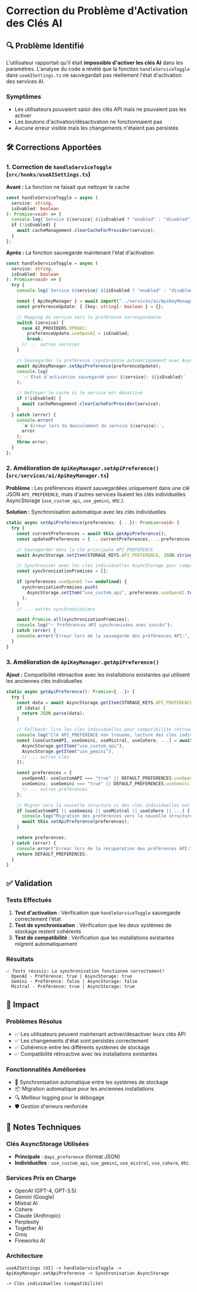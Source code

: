 # Correction du Problème d'Activation des Clés AI

## 🔍 Problème Identifié

L'utilisateur rapportait qu'il était **impossible d'activer les clés AI** dans les paramètres. L'analyse du code a révélé que la fonction `handleServiceToggle` dans `useAISettings.ts` ne sauvegardait pas réellement l'état d'activation des services AI.

### Symptômes

- Les utilisateurs pouvaient saisir des clés API mais ne pouvaient pas les activer
- Les boutons d'activation/désactivation ne fonctionnaient pas
- Aucune erreur visible mais les changements n'étaient pas persistés

## 🛠️ Corrections Apportées

### 1. Correction de `handleServiceToggle` (`src/hooks/useAISettings.ts`)

**Avant :** La fonction ne faisait que nettoyer le cache

```typescript
const handleServiceToggle = async (
  service: string,
  isEnabled: boolean
): Promise<void> => {
  console.log(`Service ${service} ${isEnabled ? "enabled" : "disabled"}`);
  if (!isEnabled) {
    await cacheManagement.clearCacheForProvider(service);
  }
};
```

**Après :** La fonction sauvegarde maintenant l'état d'activation

```typescript
const handleServiceToggle = async (
  service: string,
  isEnabled: boolean
): Promise<void> => {
  try {
    console.log(`Service ${service} ${isEnabled ? "enabled" : "disabled"}`);

    const { ApiKeyManager } = await import("../services/ai/ApiKeyManager");
    const preferenceUpdate: { [key: string]: boolean } = {};

    // Mapping du service vers la préférence correspondante
    switch (service) {
      case AI_PROVIDERS.OPENAI:
        preferenceUpdate.useOpenAI = isEnabled;
        break;
      // ... autres services
    }

    // Sauvegarder la préférence (synchronise automatiquement avec AsyncStorage)
    await ApiKeyManager.setApiPreference(preferenceUpdate);
    console.log(
      `✅ État d'activation sauvegardé pour ${service}: ${isEnabled}`
    );

    // Nettoyer le cache si le service est désactivé
    if (!isEnabled) {
      await cacheManagement.clearCacheForProvider(service);
    }
  } catch (error) {
    console.error(
      `❌ Erreur lors du basculement du service ${service}:`,
      error
    );
    throw error;
  }
};
```

### 2. Amélioration de `ApiKeyManager.setApiPreference()` (`src/services/ai/ApiKeyManager.ts`)

**Problème :** Les préférences étaient sauvegardées uniquement dans une clé JSON `API_PREFERENCE`, mais d'autres services lisaient les clés individuelles AsyncStorage (`use_custom_api`, `use_gemini`, etc.).

**Solution :** Synchronisation automatique avec les clés individuelles

```typescript
static async setApiPreference(preferences: {...}): Promise<void> {
  try {
    const currentPreferences = await this.getApiPreference();
    const updatedPreferences = { ...currentPreferences, ...preferences };

    // Sauvegarder dans la clé principale API_PREFERENCE
    await AsyncStorage.setItem(STORAGE_KEYS.API_PREFERENCE, JSON.stringify(updatedPreferences));

    // Synchroniser avec les clés individuelles AsyncStorage pour compatibilité
    const synchronizationPromises = [];

    if (preferences.useOpenAI !== undefined) {
      synchronizationPromises.push(
        AsyncStorage.setItem("use_custom_api", preferences.useOpenAI.toString())
      );
    }
    // ... autres synchronisations

    await Promise.all(synchronizationPromises);
    console.log("✅ Préférences API synchronisées avec succès");
  } catch (error) {
    console.error("Erreur lors de la sauvegarde des préférences API:", error);
  }
}
```

### 3. Amélioration de `ApiKeyManager.getApiPreference()`

**Ajout :** Compatibilité rétroactive avec les installations existantes qui utilisent les anciennes clés individuelles

```typescript
static async getApiPreference(): Promise<{...}> {
  try {
    const data = await AsyncStorage.getItem(STORAGE_KEYS.API_PREFERENCE);
    if (data) {
      return JSON.parse(data);
    }

    // Fallback: lire les clés individuelles pour compatibilité rétroactive
    console.log("Clé API_PREFERENCE non trouvée, lecture des clés individuelles...");
    const [useCustomAPI, useGemini, useMistral, useCohere, ...] = await Promise.all([
      AsyncStorage.getItem("use_custom_api"),
      AsyncStorage.getItem("use_gemini"),
      // ... autres clés
    ]);

    const preferences = {
      useOpenAI: useCustomAPI === "true" || DEFAULT_PREFERENCES.useOpenAI,
      useGemini: useGemini === "true" || DEFAULT_PREFERENCES.useGemini,
      // ... autres préférences
    };

    // Migrer vers la nouvelle structure si des clés individuelles ont été trouvées
    if (useCustomAPI || useGemini || useMistral || useCohere || ...) {
      console.log("Migration des préférences vers la nouvelle structure...");
      await this.setApiPreference(preferences);
    }

    return preferences;
  } catch (error) {
    console.error("Erreur lors de la récupération des préférences API:", error);
    return DEFAULT_PREFERENCES;
  }
}
```

## ✅ Validation

### Tests Effectués

1. **Test d'activation** : Vérification que `handleServiceToggle` sauvegarde correctement l'état
2. **Test de synchronisation** : Vérification que les deux systèmes de stockage restent cohérents
3. **Test de compatibilité** : Vérification que les installations existantes migrent automatiquement

### Résultats

```
✅ Tests réussis: La synchronisation fonctionne correctement!
  OpenAI - Préférence: true | AsyncStorage: true
  Gemini - Préférence: false | AsyncStorage: false
  Mistral - Préférence: true | AsyncStorage: true
```

## 🎯 Impact

### Problèmes Résolus

- ✅ Les utilisateurs peuvent maintenant activer/désactiver leurs clés API
- ✅ Les changements d'état sont persistés correctement
- ✅ Cohérence entre les différents systèmes de stockage
- ✅ Compatibilité rétroactive avec les installations existantes

### Fonctionnalités Améliorées

- 🔄 Synchronisation automatique entre les systèmes de stockage
- 📦 Migration automatique pour les anciennes installations
- 🔍 Meilleur logging pour le débogage
- 🛡️ Gestion d'erreurs renforcée

## 📝 Notes Techniques

### Clés AsyncStorage Utilisées

- **Principale** : `@api_preference` (format JSON)
- **Individuelles** : `use_custom_api`, `use_gemini`, `use_mistral`, `use_cohere`, etc.

### Services Pris en Charge

- OpenAI (GPT-4, GPT-3.5)
- Gemini (Google)
- Mistral AI
- Cohere
- Claude (Anthropic)
- Perplexity
- Together AI
- Groq
- Fireworks AI

### Architecture

```
useAISettings (UI) -> handleServiceToggle -> ApiKeyManager.setApiPreference -> Synchronisation AsyncStorage
                                                                            -> Clés individuelles (compatibilité)
```

